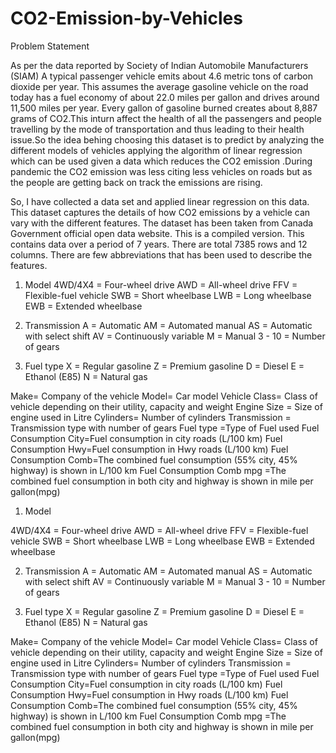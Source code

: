 # CO2-Emission-by-Vehicles
Problem Statement

As per the data reported by Society of Indian Automobile Manufacturers (SIAM) A typical passenger vehicle emits about 4.6 metric tons of carbon dioxide per year. This assumes the average gasoline vehicle on the road today has a fuel economy of about 22.0 miles per gallon and drives around 11,500 miles per year. Every gallon of gasoline burned creates about 8,887 grams of CO2.This inturn affect the health of all the passengers and people travelling by the mode of transportation and thus leading to their health issue.So the idea behing choosing this dataset is to predict by analyzing the different models of vehicles applying the algorithm of linear regression which can be used given a data which reduces the CO2 emission .During pandemic the CO2 emission was less citing less vehicles on roads but as the people are getting back on track the emissions are rising.

So, I have collected a data set and applied linear regression on this data. This dataset captures the details of how CO2 emissions by a vehicle can vary with the different features. The dataset has been taken from Canada Government official open data website. This is a compiled version. This contains data over a period of 7 years. There are total 7385 rows and 12 columns. There are few abbreviations that has been used to describe the features.

1. Model 
4WD/4X4 = Four-wheel drive
AWD = All-wheel drive
FFV = Flexible-fuel vehicle
SWB = Short wheelbase
LWB = Long wheelbase
EWB = Extended wheelbase

2. Transmission
A = Automatic
AM = Automated manual
AS = Automatic with select shift
AV = Continuously variable
M = Manual
3 - 10 = Number of gears

3. Fuel type
X = Regular gasoline
Z = Premium gasoline
D = Diesel
E = Ethanol (E85)
N = Natural gas

Make= Company of the vehicle
Model= Car model
Vehicle Class= Class of vehicle depending on their utility, capacity and weight
Engine Size = Size of engine used in Litre
Cylinders= Number of cylinders
Transmission = Transmission type with number of gears
Fuel type =Type of Fuel used
Fuel Consumption City=Fuel consumption in city roads (L/100 km)
Fuel Consumption Hwy=Fuel consumption in Hwy roads (L/100 km)
Fuel Consumption Comb=The combined fuel consumption (55% city, 45% highway) is shown in L/100 km
Fuel Consumption Comb mpg =The combined fuel consumption in both city and highway is shown in mile per gallon(mpg)
1. Model 

4WD/4X4 = Four-wheel drive
AWD = All-wheel drive
FFV = Flexible-fuel vehicle
SWB = Short wheelbase
LWB = Long wheelbase
EWB = Extended wheelbase

2. Transmission
A = Automatic
AM = Automated manual
AS = Automatic with select shift
AV = Continuously variable
M = Manual
3 - 10 = Number of gears

3. Fuel type
X = Regular gasoline
Z = Premium gasoline
D = Diesel
E = Ethanol (E85)
N = Natural gas

Make= Company of the vehicle
Model= Car model
Vehicle Class= Class of vehicle depending on their utility, capacity and weight
Engine Size = Size of engine used in Litre
Cylinders= Number of cylinders
Transmission = Transmission type with number of gears
Fuel type =Type of Fuel used
Fuel Consumption City=Fuel consumption in city roads (L/100 km)
Fuel Consumption Hwy=Fuel consumption in Hwy roads (L/100 km)
Fuel Consumption Comb=The combined fuel consumption (55% city, 45% highway) is shown in L/100 km
Fuel Consumption Comb mpg =The combined fuel consumption in both city and highway is shown in mile per gallon(mpg)
